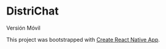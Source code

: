 # DistriChat

Versión Móvil

This project was bootstrapped with [Create React Native App](https://github.com/facebook/create-react-native-app).


